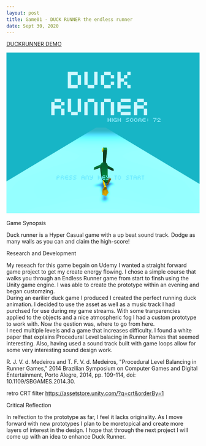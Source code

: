 ```yaml
---
layout: post
title: Game01 - DUCK RUNNER the endless runner
date: Sept 30, 2020
--- 
```


[DUCKRUNNER DEMO](https://squidliquid224.itch.io/duck-runner?secret=FrHcfpWNsrENGPngEzPgDO3Pio)

<img src="../images/duck_runner.png" alt="DUCKRUNNER">  
  
  
Game Synopsis   
   
Duck runner is a Hyper Casual game with a up beat sound track.  Dodge as many walls as you can and claim the high-score!
  
Research and Development  
  
My reseach for this game begain on Udemy I wanted a straight forward game project to get my create energy flowing.  I chose a simple course that walks you through an Endless Runner game from start to finsh using the Unity game engine.  I was able to create the prototype within an evening and began customzing.   
During an earilier duck game I produced I created the perfect running duck animation. I decided to use the asset as well as a music track I had purchsed for use during my game streams.  With some tranparencies applied to the objects and a nice atmospheric fog I had a custom prototype to work with. 
Now the qestion was, where to go from here.  
I need multiple levels and a game that increases difficulty. I found a white paper that explains Procedural Level balacing in Runner Rames that seemed interesting.  Also, having used a sound track built with game loops allow for some very interesting sound design work. 
  
R. J. V. d. Medeiros and T. F. V. d. Medeiros, "Procedural Level Balancing in Runner Games," 2014 Brazilian Symposium on Computer Games and Digital Entertainment, Porto Alegre, 2014, pp. 109-114, doi: 10.1109/SBGAMES.2014.30. 

retro CRT filter 
https://assetstore.unity.com/?q=crt&orderBy=1


  
Critical Reflection  
  
In relfection to the prototype as far, I feel it lacks originality.  As I move forward with new prototypes I plan to be moretopical and create more layers of interest in the design.  I hope that through the next project I will come up with an idea to enhance Duck Runner.  